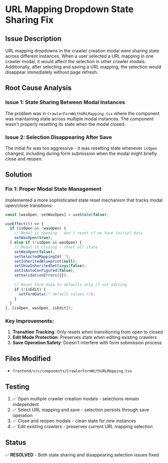 # URL Mapping Dropdown State Sharing Fix

## Issue Description
URL mapping dropdowns in the crawler creation modal were sharing state across different instances. When a user selected a URL mapping in one crawler modal, it would affect the selection in other crawler modals. Additionally, after selecting and saving a URL mapping, the selection would disappear immediately without page refresh.

## Root Cause Analysis

### Issue 1: State Sharing Between Modal Instances
The problem was in `CrawlerFormWithURLMapping.tsx` where the component was maintaining state across multiple modal instances. The component wasn't properly resetting its state when the modal closed.

### Issue 2: Selection Disappearing After Save
The initial fix was too aggressive - it was resetting state whenever `isOpen` changed, including during form submission when the modal might briefly close and reopen.

## Solution

### Fix 1: Proper Modal State Management
Implemented a more sophisticated state reset mechanism that tracks modal open/close transitions:

```typescript
const [wasOpen, setWasOpen] = useState(false);

useEffect(() => {
  if (isOpen && !wasOpen) {
    // Modal is opening - don't reset if we have initial data
    setWasOpen(true);
  } else if (!isOpen && wasOpen) {
    // Modal is closing - reset all state
    setWasOpen(false);
    setSelectedMappingId('');
    setInheritedBlueprint(null);
    setShowInheritedSettings(false);
    setIsAutoConfigured(false);
    setValidationErrors({});
    
    // Reset form data to defaults only if not editing
    if (!isEdit) {
      setFormData(/* default values */);
    }
  }
}, [isOpen, wasOpen, isEdit]);
```

### Key Improvements:
1. **Transition Tracking**: Only resets when transitioning from open to closed
2. **Edit Mode Protection**: Preserves state when editing existing crawlers
3. **Save Operation Safety**: Doesn't interfere with form submission process

## Files Modified
- `frontend/src/components/CrawlerFormWithURLMapping.tsx`

## Testing
1. ✅ Open multiple crawler creation modals - selections remain independent
2. ✅ Select URL mapping and save - selection persists through save operation
3. ✅ Close and reopen modals - clean state for new instances
4. ✅ Edit existing crawlers - preserves current URL mapping selection

## Status
✅ **RESOLVED** - Both state sharing and disappearing selection issues fixed